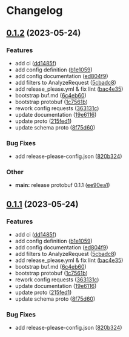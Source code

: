 # Changelog

## [0.1.2](https://github.com/k8sgpt-ai/schemas/compare/protobuf-v0.1.1...protobuf-v0.1.2) (2023-05-24)


### Features

* add ci ([dd1485f](https://github.com/k8sgpt-ai/schemas/commit/dd1485f7ed01a1bf187945f9a4d2b1e68e5eaacb))
* add config definition ([b1e1059](https://github.com/k8sgpt-ai/schemas/commit/b1e1059abfc7967451e8ef4142e30331ff2ef9c0))
* add config documentation ([ed804f9](https://github.com/k8sgpt-ai/schemas/commit/ed804f985957069f7f76efeb7281d181abfcbd63))
* add filters to AnalyzeRequest ([5cbadc8](https://github.com/k8sgpt-ai/schemas/commit/5cbadc89cbd36d64a3e55ecbfd77ca7da20d8c96))
* add release_please.yml & fix lint ([bac4e35](https://github.com/k8sgpt-ai/schemas/commit/bac4e357efe2c277b0fc9bcf9df5519840adad40))
* bootstrap buf.md ([6c4eb60](https://github.com/k8sgpt-ai/schemas/commit/6c4eb60464f3814fa8614c660fd9b5723d7c123d))
* bootstrap protobuf ([1c7561b](https://github.com/k8sgpt-ai/schemas/commit/1c7561b13ed663f67e0eb82fe30be0cfcb65bf5d))
* rework config requests ([363131c](https://github.com/k8sgpt-ai/schemas/commit/363131cb2f10162e824c9e22b2816db25fe1a3bd))
* update documentation ([19e6116](https://github.com/k8sgpt-ai/schemas/commit/19e6116c31104b8c86c7856a7fb6e76bd4d44455))
* update proto ([215fed1](https://github.com/k8sgpt-ai/schemas/commit/215fed1dcc646486dd5e239a88de09a4db3263d8))
* update schema proto ([8f75d60](https://github.com/k8sgpt-ai/schemas/commit/8f75d608d80d1b5bb579a0e34bfcf4f813da3d90))


### Bug Fixes

* add release-please-config.json ([820b324](https://github.com/k8sgpt-ai/schemas/commit/820b324e9391cee17066fffd044ebee8dbc17849))


### Other

* **main:** release protobuf 0.1.1 ([ee90ea1](https://github.com/k8sgpt-ai/schemas/commit/ee90ea1d3637e0df3f901f1006e853d8cda906fc))

## [0.1.1](https://github.com/k8sgpt-ai/schemas/compare/protobuf-v0.1.0...protobuf-v0.1.1) (2023-05-24)


### Features

* add ci ([dd1485f](https://github.com/k8sgpt-ai/schemas/commit/dd1485f7ed01a1bf187945f9a4d2b1e68e5eaacb))
* add config definition ([b1e1059](https://github.com/k8sgpt-ai/schemas/commit/b1e1059abfc7967451e8ef4142e30331ff2ef9c0))
* add config documentation ([ed804f9](https://github.com/k8sgpt-ai/schemas/commit/ed804f985957069f7f76efeb7281d181abfcbd63))
* add filters to AnalyzeRequest ([5cbadc8](https://github.com/k8sgpt-ai/schemas/commit/5cbadc89cbd36d64a3e55ecbfd77ca7da20d8c96))
* add release_please.yml & fix lint ([bac4e35](https://github.com/k8sgpt-ai/schemas/commit/bac4e357efe2c277b0fc9bcf9df5519840adad40))
* bootstrap buf.md ([6c4eb60](https://github.com/k8sgpt-ai/schemas/commit/6c4eb60464f3814fa8614c660fd9b5723d7c123d))
* bootstrap protobuf ([1c7561b](https://github.com/k8sgpt-ai/schemas/commit/1c7561b13ed663f67e0eb82fe30be0cfcb65bf5d))
* rework config requests ([363131c](https://github.com/k8sgpt-ai/schemas/commit/363131cb2f10162e824c9e22b2816db25fe1a3bd))
* update documentation ([19e6116](https://github.com/k8sgpt-ai/schemas/commit/19e6116c31104b8c86c7856a7fb6e76bd4d44455))
* update proto ([215fed1](https://github.com/k8sgpt-ai/schemas/commit/215fed1dcc646486dd5e239a88de09a4db3263d8))
* update schema proto ([8f75d60](https://github.com/k8sgpt-ai/schemas/commit/8f75d608d80d1b5bb579a0e34bfcf4f813da3d90))


### Bug Fixes

* add release-please-config.json ([820b324](https://github.com/k8sgpt-ai/schemas/commit/820b324e9391cee17066fffd044ebee8dbc17849))
